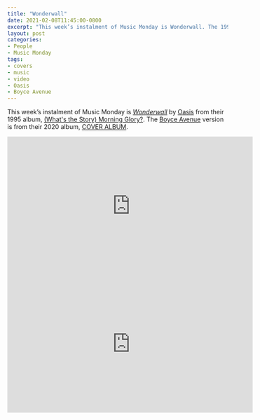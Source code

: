 ```yaml
---
title: "Wonderwall"
date: 2021-02-08T11:45:00-0800
excerpt: "This week’s instalment of Music Monday is Wonderwall. The 1995 Oasis original and a 2020 cover by Boyce Avenue."
layout: post
categories:
- People
- Music Monday
tags:
- covers
- music
- video
- Oasis
- Boyce Avenue
---
```

This week’s instalment of Music Monday is [_Wonderwall_](https://en.wikipedia.org/wiki/Wonderwall_(song)) by
[Oasis](http://oasisinet.com/) from their 1995 album,
[(What's the Story) Morning Glory?](https://en.wikipedia.org/wiki/(What%27s_the_Story)_Morning_Glory%3F). The [Boyce Avenue](http://www.boyceavenue.com/)
version is from their 2020 album, [COVER ALBUM](http://example.com).



<div class="video-container">
<iframe width="560" height="315" src="https://www.youtube.com/embed/6hzrDeceEKc" frameborder="0" allowfullscreen title="Video: Wonderwall by Oasis"></iframe>
</div>

<div class="video-container">
<iframe width="560" height="315" src="https://www.youtube.com/embed/ZcCugbHr17E" frameborder="0" allowfullscreen title="Video: Wonderwall by Boyce Avenue"></iframe>
</div>
